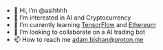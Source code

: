 - 👋 Hi, I’m @asihhhh
- 👀 I’m interested in AI and Cryptocurrency
- 🌱 I’m currently learning [TensorFlow](https://www.tensorflow.org/) and [Ethereum](https://ethereum.org/)
- 💞️ I’m looking to collaborate on a AI trading bot
- 📫 How to reach me adam.bishan@proton.me
